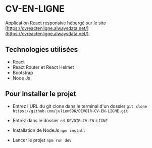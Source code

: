 # CV-EN-LIGNE

Application React responsive hébergé sur le site [https://cvreactenligne.alwaysdata.net/](https://cvreactenligne.alwaysdata.net/).

## Technologies utilisées
* React
* React Router et React Helmet
* Bootstrap
* Node Js

## Pour installer le projet
* Entrez l'URL du git clone dans le terminal d'un dossier
```git clone https://github.com/julien696/DEVOIR-CV-EN-LIGNE.git```

* Entrez dans le dossier
```cd DEVOIR-CV-EN-LIGNE```

* Installation de NodeJs
```npm install```

* Lancer le projet
```npm run dev```
